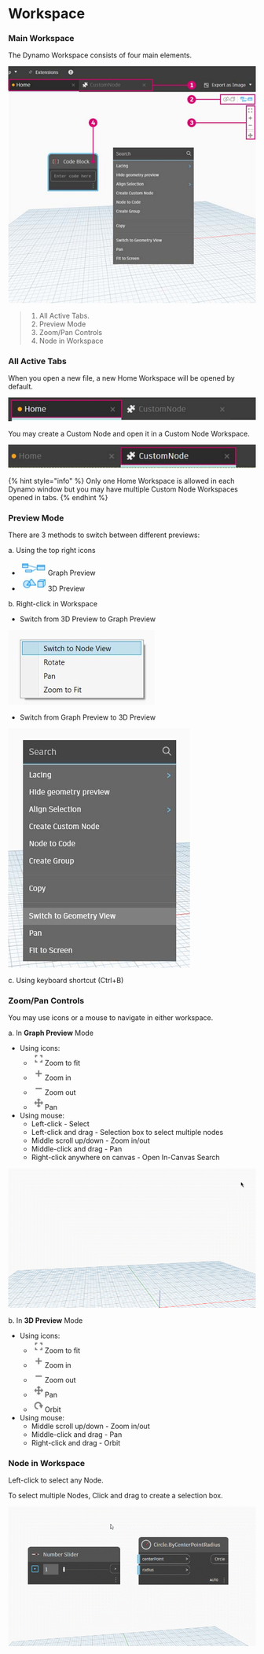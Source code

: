 # Workspace

### Main Workspace

The Dynamo Workspace consists of four main elements.

![](<../.gitbook/assets/workspace - ui (2).jpg>)

> 1. All Active Tabs.
> 2. Preview Mode
> 3. Zoom/Pan Controls
> 4. Node in Workspace

### All Active Tabs

When you open a new file, a new Home Workspace will be opened by default.

![](<../.gitbook/assets/workspace - home tab.jpg>)

You may create a Custom Node and open it in a Custom Node Workspace.

![](<../.gitbook/assets/workspace - custom node tab.jpg>)

{% hint style="info" %}
Only one Home Workspace is allowed in each Dynamo window but you may have multiple Custom Node Workspaces opened in tabs.
{% endhint %}

### Preview Mode

There are 3 methods to switch between different previews:

a. Using the top right icons

* ![](<../.gitbook/assets/2.3-04 Graph preview icon.jpg>)Graph Preview
* ![](<../.gitbook/assets/2.3-05 3D preview icon.jpg>)3D Preview

b. Right-click in Workspace

* Switch from 3D Preview to Graph Preview

![](<../.gitbook/assets/workspace - right click switch to graph view.jpg>)

* Switch from Graph Preview to 3D Preview

![](<../.gitbook/assets/workspace - right click switch to geometry.jpg>)

c. Using keyboard shortcut (Ctrl+B)

### Zoom/Pan Controls

You may use icons or a mouse to navigate in either workspace.

a. In **Graph Preview** Mode

* Using icons:
  * ![](<../.gitbook/assets/2.3-08 graph preview zoom to fitpsd.jpg>)Zoom to fit
  * ![](<../.gitbook/assets/2.3-09 graph preview zoom in.jpg>)Zoom in
  * ![](<../.gitbook/assets/2.3-10 graph preview zoom out.jpg>)Zoom out
  * ![](<../.gitbook/assets/2.3-11 graph preview pan.jpg>)Pan
* Using mouse:
  * Left-click - Select
  * Left-click and drag - Selection box to select multiple nodes
  * Middle scroll up/down - Zoom in/out
  * Middle-click and drag - Pan
  * Right-click anywhere on canvas - Open In-Canvas Search

![](<../.gitbook/assets/workspace - in canvas search.gif>)

b. In **3D Preview** Mode

* Using icons:
  * ![](<../.gitbook/assets/2.3-08 graph preview zoom to fitpsd.jpg>)Zoom to fit
  * ![](<../.gitbook/assets/2.3-09 graph preview zoom in.jpg>)Zoom in
  * ![](<../.gitbook/assets/2.3-10 graph preview zoom out.jpg>)Zoom out
  * ![](<../.gitbook/assets/2.3-11 graph preview pan.jpg>)Pan
  * ![](<../.gitbook/assets/2.3-13 3D preview orbit.jpg>)Orbit
* Using mouse:
  * Middle scroll up/down - Zoom in/out
  * Middle-click and drag - Pan
  * Right-click and drag - Orbit

### Node in Workspace

Left-click to select any Node.

To select multiple Nodes, Click and drag to create a selection box.

![](<../.gitbook/assets/workspace - selection box.gif>)
